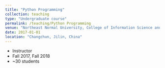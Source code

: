 ```yaml
---
title: "Python Programming"
collection: teaching
type: "Undergraduate course"
permalink: /teaching/Python Programming
venue: "Northeast Normal University, College of Information Science and Technology"
date: 2017-01-01
location: "Changchun, Jilin, China"
---
```

* Instructor
* Fall 2017, Fall 2018
* ~30 students